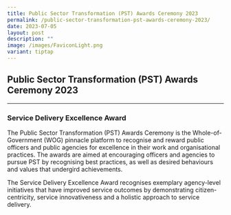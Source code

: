```yaml
---
title: Public Sector Transformation (PST) Awards Ceremony 2023
permalink: /public-sector-transformation-pst-awards-ceremony-2023/
date: 2023-07-05
layout: post
description: ""
image: /images/FaviconLight.png
variant: tiptap
---
```

<h2><strong>Public Sector Transformation (PST) Awards Ceremony 2023</strong></h2>
<hr>
<h3>Service Delivery Excellence Award</h3>
<p>The Public Sector Transformation (PST) Awards Ceremony is the Whole-of-Government
(WOG) pinnacle platform to recognise and reward public officers and public
agencies for excellence in their work and organisational practices. The
awards are aimed at encouraging officers and agencies to pursue PST by
recognising best practices, as well as desired behaviours and values that
undergird achievements.</p>
<p>The Service Delivery Excellence Award recognises exemplary agency-level
initiatives that have improved service outcomes by demonstrating citizen-centricity,
service innovativeness and a holistic approach to service delivery.</p>